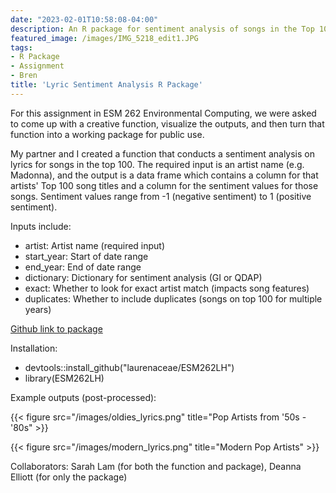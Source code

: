 ```yaml
---
date: "2023-02-01T10:58:08-04:00"
description: An R package for sentiment analysis of songs in the Top 100
featured_image: /images/IMG_5218_edit1.JPG
tags: 
- R Package
- Assignment
- Bren
title: 'Lyric Sentiment Analysis R Package'
---
```


For this assignment in ESM 262 Environmental Computing, we were asked to come up with a creative function, visualize the outputs, and then turn that function into a working package for public use. 

My partner and I created a function that conducts a sentiment analysis on lyrics for songs in the top 100. The required input is an artist name (e.g. Madonna), and the output is a data frame which contains a column for that artists' Top 100 song titles and a column for the sentiment values for those songs. Sentiment values range from -1 (negative sentiment) to 1 (positive sentiment).

Inputs include:
- artist: Artist name (required input)
- start_year: Start of date range
- end_year: End of date range
- dictionary: Dictionary for sentiment analysis (GI or QDAP)
- exact: Whether to look for exact artist match (impacts song features)
- duplicates: Whether to include duplicates (songs on top 100 for multiple years)

[Github link to package](https://github.com/laurenaceae/ESM262LH)

Installation: 
- devtools::install_github("laurenaceae/ESM262LH")
- library(ESM262LH)

Example outputs (post-processed):

{{< figure src="/images/oldies_lyrics.png" title="Pop Artists from '50s - '80s" >}}

{{< figure src="/images/modern_lyrics.png" title="Modern Pop Artists" >}}

Collaborators: Sarah Lam (for both the function and package), Deanna Elliott (for only the package)